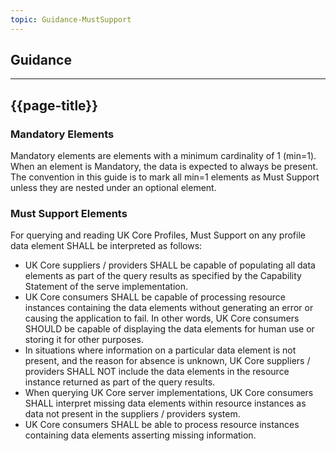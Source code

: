 ```yaml
---
topic: Guidance-MustSupport
---
```

## Guidance

---

## {{page-title}}

### Mandatory Elements

Mandatory elements are elements with a minimum cardinality of 1 (min=1). When an element is Mandatory, the data is expected to always be present. The convention in this guide is to mark all min=1 elements as Must Support unless they are nested under an optional element.

### Must Support Elements

For querying and reading UK Core Profiles, Must Support on any profile data element SHALL be interpreted as follows:

- UK Core suppliers / providers SHALL be capable of populating all data elements as part of the query results as specified by the Capability Statement of the serve implementation.
- UK Core consumers SHALL be capable of processing resource instances containing the data elements without generating an error or causing the application to fail. In other words, UK Core consumers SHOULD be capable of displaying the data elements for human use or storing it for other purposes.
- In situations where information on a particular data element is not present, and the reason for absence is unknown, UK Core suppliers / providers SHALL NOT include the data elements in the resource instance returned as part of the query results.
- When querying UK Core server implementations, UK Core consumers SHALL interpret missing data elements within resource instances as data not present in the suppliers / providers system.
- UK Core consumers SHALL be able to process resource instances containing data elements asserting missing information.